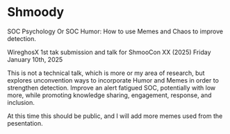 # Shmoody
SOC Psychology
Or 
SOC Humor: How to use Memes and Chaos to improve detection. 

WireghosX 1st tak submission and talk for ShmooCon XX (2025) Friday January 10th, 2025 

This is not a technical talk, which is more or my area of research, but explores unconvention ways to incorporate Humor and Memes in order to strengthen detection. Improve an alert fatigued SOC, potentially with low more, while promoting knowledge sharing, engagement, response, and inclusion. 


At this time this should be public, and I will add more memes used from the pesentation. 
